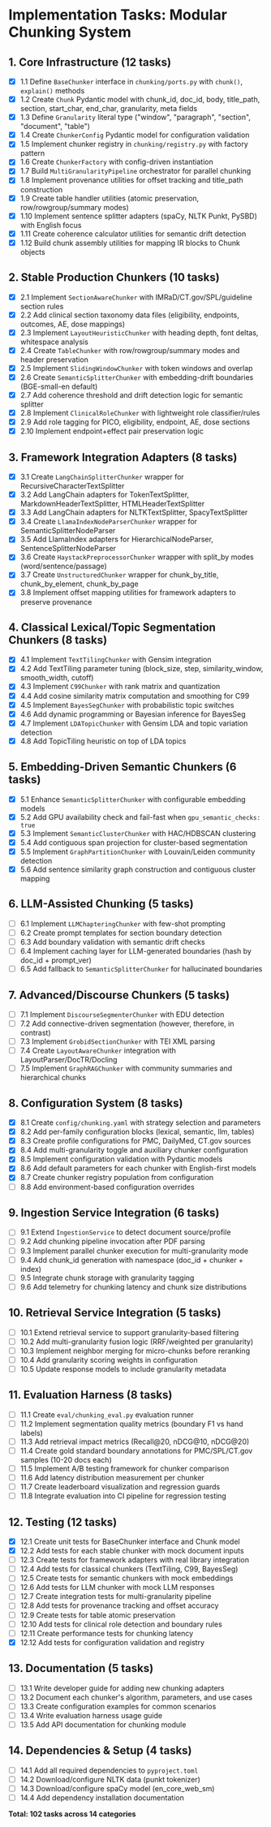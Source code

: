 # Implementation Tasks: Modular Chunking System

## 1. Core Infrastructure (12 tasks)

- [x] 1.1 Define `BaseChunker` interface in `chunking/ports.py` with `chunk()`, `explain()` methods
- [x] 1.2 Create `Chunk` Pydantic model with chunk_id, doc_id, body, title_path, section, start_char, end_char, granularity, meta fields
- [x] 1.3 Define `Granularity` literal type ("window", "paragraph", "section", "document", "table")
- [x] 1.4 Create `ChunkerConfig` Pydantic model for configuration validation
- [x] 1.5 Implement chunker registry in `chunking/registry.py` with factory pattern
- [x] 1.6 Create `ChunkerFactory` with config-driven instantiation
- [x] 1.7 Build `MultiGranularityPipeline` orchestrator for parallel chunking
- [x] 1.8 Implement provenance utilities for offset tracking and title_path construction
- [x] 1.9 Create table handler utilities (atomic preservation, row/rowgroup/summary modes)
- [x] 1.10 Implement sentence splitter adapters (spaCy, NLTK Punkt, PySBD) with English focus
- [x] 1.11 Create coherence calculator utilities for semantic drift detection
- [x] 1.12 Build chunk assembly utilities for mapping IR blocks to Chunk objects

## 2. Stable Production Chunkers (10 tasks)

- [x] 2.1 Implement `SectionAwareChunker` with IMRaD/CT.gov/SPL/guideline section rules
- [x] 2.2 Add clinical section taxonomy data files (eligibility, endpoints, outcomes, AE, dose mappings)
- [x] 2.3 Implement `LayoutHeuristicChunker` with heading depth, font deltas, whitespace analysis
- [x] 2.4 Create `TableChunker` with row/rowgroup/summary modes and header preservation
- [x] 2.5 Implement `SlidingWindowChunker` with token windows and overlap
- [x] 2.6 Create `SemanticSplitterChunker` with embedding-drift boundaries (BGE-small-en default)
- [x] 2.7 Add coherence threshold and drift detection logic for semantic splitter
- [x] 2.8 Implement `ClinicalRoleChunker` with lightweight role classifier/rules
- [x] 2.9 Add role tagging for PICO, eligibility, endpoint, AE, dose sections
- [x] 2.10 Implement endpoint+effect pair preservation logic

## 3. Framework Integration Adapters (8 tasks)

- [x] 3.1 Create `LangChainSplitterChunker` wrapper for RecursiveCharacterTextSplitter
- [x] 3.2 Add LangChain adapters for TokenTextSplitter, MarkdownHeaderTextSplitter, HTMLHeaderTextSplitter
- [x] 3.3 Add LangChain adapters for NLTKTextSplitter, SpacyTextSplitter
- [x] 3.4 Create `LlamaIndexNodeParserChunker` wrapper for SemanticSplitterNodeParser
- [x] 3.5 Add LlamaIndex adapters for HierarchicalNodeParser, SentenceSplitterNodeParser
- [x] 3.6 Create `HaystackPreprocessorChunker` wrapper with split_by modes (word/sentence/passage)
- [x] 3.7 Create `UnstructuredChunker` wrapper for chunk_by_title, chunk_by_element, chunk_by_page
- [x] 3.8 Implement offset mapping utilities for framework adapters to preserve provenance

## 4. Classical Lexical/Topic Segmentation Chunkers (8 tasks)

- [x] 4.1 Implement `TextTilingChunker` with Gensim integration
- [x] 4.2 Add TextTiling parameter tuning (block_size, step, similarity_window, smooth_width, cutoff)
- [x] 4.3 Implement `C99Chunker` with rank matrix and quantization
- [x] 4.4 Add cosine similarity matrix computation and smoothing for C99
- [x] 4.5 Implement `BayesSegChunker` with probabilistic topic switches
- [x] 4.6 Add dynamic programming or Bayesian inference for BayesSeg
- [x] 4.7 Implement `LDATopicChunker` with Gensim LDA and topic variation detection
- [x] 4.8 Add TopicTiling heuristic on top of LDA topics

## 5. Embedding-Driven Semantic Chunkers (6 tasks)

- [x] 5.1 Enhance `SemanticSplitterChunker` with configurable embedding models
- [x] 5.2 Add GPU availability check and fail-fast when `gpu_semantic_checks: true`
- [x] 5.3 Implement `SemanticClusterChunker` with HAC/HDBSCAN clustering
- [x] 5.4 Add contiguous span projection for cluster-based segmentation
- [x] 5.5 Implement `GraphPartitionChunker` with Louvain/Leiden community detection
- [x] 5.6 Add sentence similarity graph construction and contiguous cluster mapping

## 6. LLM-Assisted Chunking (5 tasks)

- [ ] 6.1 Implement `LLMChapteringChunker` with few-shot prompting
- [ ] 6.2 Create prompt templates for section boundary detection
- [ ] 6.3 Add boundary validation with semantic drift checks
- [ ] 6.4 Implement caching layer for LLM-generated boundaries (hash by doc_id + prompt_ver)
- [ ] 6.5 Add fallback to `SemanticSplitterChunker` for hallucinated boundaries

## 7. Advanced/Discourse Chunkers (5 tasks)

- [ ] 7.1 Implement `DiscourseSegmenterChunker` with EDU detection
- [ ] 7.2 Add connective-driven segmentation (however, therefore, in contrast)
- [ ] 7.3 Implement `GrobidSectionChunker` with TEI XML parsing
- [ ] 7.4 Create `LayoutAwareChunker` integration with LayoutParser/DocTR/Docling
- [ ] 7.5 Implement `GraphRAGChunker` with community summaries and hierarchical chunks

## 8. Configuration System (8 tasks)

- [x] 8.1 Create `config/chunking.yaml` with strategy selection and parameters
- [x] 8.2 Add per-family configuration blocks (lexical, semantic, llm, tables)
- [x] 8.3 Create profile configurations for PMC, DailyMed, CT.gov sources
- [x] 8.4 Add multi-granularity toggle and auxiliary chunker configuration
- [x] 8.5 Implement configuration validation with Pydantic models
- [x] 8.6 Add default parameters for each chunker with English-first models
- [x] 8.7 Create chunker registry population from configuration
- [ ] 8.8 Add environment-based configuration overrides

## 9. Ingestion Service Integration (6 tasks)

- [ ] 9.1 Extend `IngestionService` to detect document source/profile
- [ ] 9.2 Add chunking pipeline invocation after PDF parsing
- [ ] 9.3 Implement parallel chunker execution for multi-granularity mode
- [ ] 9.4 Add chunk_id generation with namespace (doc_id + chunker + index)
- [ ] 9.5 Integrate chunk storage with granularity tagging
- [ ] 9.6 Add telemetry for chunking latency and chunk size distributions

## 10. Retrieval Service Integration (5 tasks)

- [ ] 10.1 Extend retrieval service to support granularity-based filtering
- [ ] 10.2 Add multi-granularity fusion logic (RRF/weighted per granularity)
- [ ] 10.3 Implement neighbor merging for micro-chunks before reranking
- [ ] 10.4 Add granularity scoring weights in configuration
- [ ] 10.5 Update response models to include granularity metadata

## 11. Evaluation Harness (8 tasks)

- [ ] 11.1 Create `eval/chunking_eval.py` evaluation runner
- [ ] 11.2 Implement segmentation quality metrics (boundary F1 vs hand labels)
- [ ] 11.3 Add retrieval impact metrics (Recall@20, nDCG@10, nDCG@20)
- [ ] 11.4 Create gold standard boundary annotations for PMC/SPL/CT.gov samples (10-20 docs each)
- [ ] 11.5 Implement A/B testing framework for chunker comparison
- [ ] 11.6 Add latency distribution measurement per chunker
- [ ] 11.7 Create leaderboard visualization and regression guards
- [ ] 11.8 Integrate evaluation into CI pipeline for regression testing

## 12. Testing (12 tasks)

- [x] 12.1 Create unit tests for BaseChunker interface and Chunk model
- [x] 12.2 Add tests for each stable chunker with mock document inputs
- [ ] 12.3 Create tests for framework adapters with real library integration
- [ ] 12.4 Add tests for classical chunkers (TextTiling, C99, BayesSeg)
- [ ] 12.5 Create tests for semantic chunkers with mock embeddings
- [ ] 12.6 Add tests for LLM chunker with mock LLM responses
- [ ] 12.7 Create integration tests for multi-granularity pipeline
- [ ] 12.8 Add tests for provenance tracking and offset accuracy
- [ ] 12.9 Create tests for table atomic preservation
- [ ] 12.10 Add tests for clinical role detection and boundary rules
- [ ] 12.11 Create performance tests for chunking latency
- [x] 12.12 Add tests for configuration validation and registry

## 13. Documentation (5 tasks)

- [ ] 13.1 Write developer guide for adding new chunking adapters
- [ ] 13.2 Document each chunker's algorithm, parameters, and use cases
- [ ] 13.3 Create configuration examples for common scenarios
- [ ] 13.4 Write evaluation harness usage guide
- [ ] 13.5 Add API documentation for chunking module

## 14. Dependencies & Setup (4 tasks)

- [ ] 14.1 Add all required dependencies to `pyproject.toml`
- [ ] 14.2 Download/configure NLTK data (punkt tokenizer)
- [ ] 14.3 Download/configure spaCy model (en_core_web_sm)
- [ ] 14.4 Add dependency installation documentation

**Total: 102 tasks across 14 categories**
